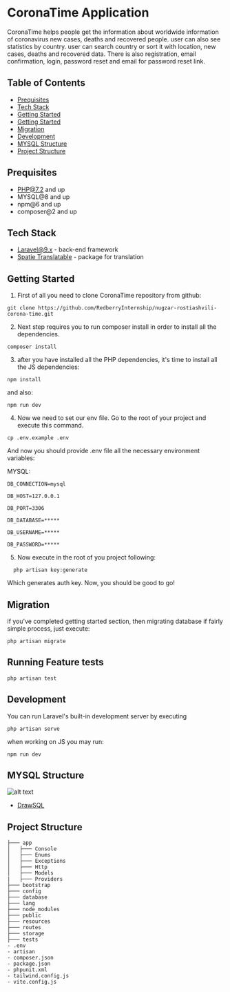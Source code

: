 # CoronaTime Application
CoronaTime helps people get the information about worldwide information of coronavirus new cases, deaths and recovered people. user can also see statistics by country. user can search country or sort it with location, new cases, deaths and recovered data. There is also registration, email confirmation, login, password reset and email for password reset link.


## Table of Contents
- [Prequisites](##Prequisites)
- [Tech Stack](##Tech-stack)
- [Getting Started](##Getting-Started)
- [Getting Started](##Getting-Started)
- [Migration](##Migration)
- [Development](##Development)
- [MYSQL Structure](##MYSQL-Structure)
- [Project Structure](##Project-Structure)

## Prequisites
 - PHP@7.2 and up
- MYSQL@8 and up
- npm@6 and up
-  composer@2 and up

## Tech Stack 
-  [Laravel@9.x](https://laravel.com/docs/9.x) - back-end framework
- [Spatie Translatable](https://github.com/spatie/laravel-translatable) - package for translation

## Getting Started
1.  First of all you need to clone CoronaTime repository from github:
```
git clone https://github.com/RedberryInternship/nugzar-rostiashvili-corona-time.git
```
2. Next step requires you to run composer install in order to install all the dependencies.
```
composer install
```
3. after you have installed all the PHP dependencies, it's time to install all the JS dependencies:
```
npm install
```
and also: 
```
npm run dev
```
4. Now we need to set our env file. Go to the root of your project and execute this command.
```
cp .env.example .env
```
And now you should provide .env file all the necessary environment variables:

MYSQL:
```
DB_CONNECTION=mysql
```

```
DB_HOST=127.0.0.1
```

```
DB_PORT=3306
```

```
DB_DATABASE=*****
```

```
DB_USERNAME=*****
```

```
DB_PASSWORD=*****
```
5. Now execute in the root of you project following:
```
  php artisan key:generate
```
Which generates auth key.
Now, you should be good to go!
## Migration
if you've completed getting started section, then migrating database if fairly simple process, just execute:
```
php artisan migrate
```
## Running Feature tests
```
php artisan test
```

## Development
You can run Laravel's built-in development server by executing
```
php artisan serve
```
when working on JS you may run:
```
npm run dev
```
## MYSQL Structure
![alt text](https://i.ibb.co/W000F7H/corona-time-drawsql.png)

-  [DrawSQL](https://drawsql.app/teams/nugos-team/diagrams/corona-time)

## Project Structure 
```
├─── app
│   ├─── Console
│   ├─── Enums
│   ├─── Exceptions
│   ├─── Http
│   ├─── Models
|   ├─── Providers
├─── bootstrap
├─── config
├─── database
├─── lang
├─── node_modules
├─── public
├─── resources
├─── routes
├─── storage
├─── tests
- .env
- artisan
- composer.json
- package.json
- phpunit.xml
- tailwind.config.js
- vite.config.js
```